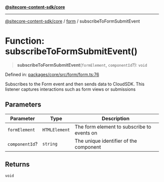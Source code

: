 [**@sitecore-content-sdk/core**](../../README.md)

***

[@sitecore-content-sdk/core](../../README.md) / [form](../README.md) / subscribeToFormSubmitEvent

# Function: subscribeToFormSubmitEvent()

> **subscribeToFormSubmitEvent**(`formElement`, `componentId`?): `void`

Defined in: [packages/core/src/form/form.ts:76](https://github.com/Sitecore/content-sdk/blob/bc4d59e76288877091ea87e0b1f0d7300950e831/packages/core/src/form/form.ts#L76)

Subscribes to the Form event and then sends data to CloudSDK.
This listener captures interactions such as form views or submissions

## Parameters

| Parameter | Type | Description |
| ------ | ------ | ------ |
| `formElement` | `HTMLElement` | The form element to subscribe to events on |
| `componentId`? | `string` | The unique identifier of the component |

## Returns

`void`
